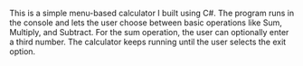 This is a simple menu-based calculator I built using C#. The program runs in the console and lets the user choose between basic operations like Sum, Multiply, and Subtract. For the sum operation, the user can optionally enter a third number. The calculator keeps running until the user selects the exit option.   
